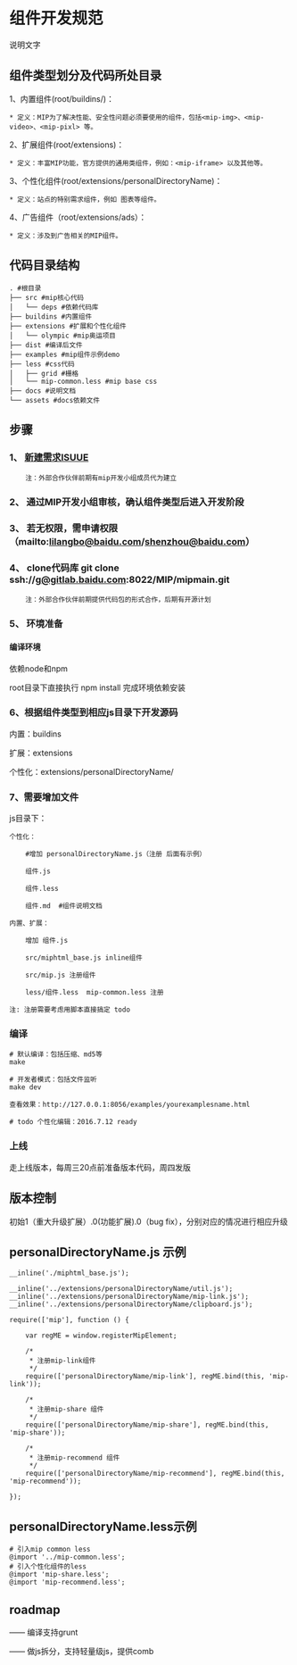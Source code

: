 # 组件开发规范

说明文字

## 组件类型划分及代码所处目录

1、内置组件(root/buildins/)：
	
	* 定义：MIP为了解决性能、安全性问题必须要使用的组件，包括<mip-img>、<mip-video>、<mip-pixl> 等。

2、扩展组件(root/extensions)：
	
	* 定义：丰富MIP功能，官方提供的通用类组件，例如：<mip-iframe> 以及其他等。

3、个性化组件(root/extensions/personalDirectoryName)：

	* 定义：站点的特别需求组件，例如 图表等组件。

4、广告组件（root/extensions/ads）：

	* 定义：涉及到广告相关的MIP组件。

## 代码目录结构
```
. #根目录
├── src #mip核心代码
│   └── deps #依赖代码库
├── buildins #内置组件
├── extensions #扩展和个性化组件
│   └── olympic #mip奥运项目
├── dist #编译后文件
├── examples #mip组件示例demo
├── less #css代码
│   ├── grid #栅格
│   └── mip-common.less #mip base css
├── docs #说明文档
└── assets #docs依赖文件
```

## 步骤

### 1、 [新建需求ISUUE](http://gitlab.baidu.com/MIP/mipmain/issues)

        注：外部合作伙伴前期有mip开发小组成员代为建立

### 2、 通过MIP开发小组审核，确认组件类型后进入开发阶段

### 3、 若无权限，需申请权限（mailto:lilangbo@baidu.com/shenzhou@baidu.com）

### 4、 clone代码库 git clone ssh://g@gitlab.baidu.com:8022/MIP/mipmain.git 
        
        注：外部合作伙伴前期提供代码包的形式合作，后期有开源计划

### 5、 环境准备

#### 编译环境

依赖node和npm

root目录下直接执行 npm install 完成环境依赖安装


### 6、根据组件类型到相应js目录下开发源码

内置：buildins

扩展：extensions

个性化：extensions/personalDirectoryName/
    
### 7、需要增加文件

js目录下：
    
    个性化： 
        
        #增加 personalDirectoryName.js（注册 后面有示例）

        组件.js 

        组件.less  

        组件.md  #组件说明文档

    内置、扩展：

        增加 组件.js  

        src/miphtml_base.js inline组件  

        src/mip.js 注册组件

        less/组件.less  mip-common.less 注册

    注: 注册需要考虑用脚本直接搞定 todo



### 编译

```
# 默认编译：包括压缩、md5等
make

# 开发者模式：包括文件监听
make dev

查看效果：http://127.0.0.1:8056/examples/yourexamplesname.html

# todo 个性化编辑：2016.7.12 ready
```

### 上线

走上线版本，每周三20点前准备版本代码，周四发版

## 版本控制

初始1（重大升级扩展）.0(功能扩展).0（bug fix），分别对应的情况进行相应升级



## personalDirectoryName.js 示例

```
__inline('./miphtml_base.js');

__inline('../extensions/personalDirectoryName/util.js');
__inline('../extensions/personalDirectoryName/mip-link.js');
__inline('../extensions/personalDirectoryName/clipboard.js');

require(['mip'], function () {

    var regME = window.registerMipElement;

    /*
     * 注册mip-link组件
     */
    require(['personalDirectoryName/mip-link'], regME.bind(this, 'mip-link'));

    /*
     * 注册mip-share 组件
     */
    require(['personalDirectoryName/mip-share'], regME.bind(this, 'mip-share'));

    /*
     * 注册mip-recommend 组件
     */
    require(['personalDirectoryName/mip-recommend'], regME.bind(this, 'mip-recommend'));

});
```

## personalDirectoryName.less示例

```
# 引入mip common less
@import '../mip-common.less'; 
# 引入个性化组件的less
@import 'mip-share.less';
@import 'mip-recommend.less';
```

## roadmap

—— 编译支持grunt

—— 做js拆分，支持轻量级js，提供comb